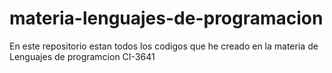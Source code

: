 # materia-lenguajes-de-programacion
En este repositorio estan todos los codigos que he creado en la materia de Lenguajes de programcion CI-3641
